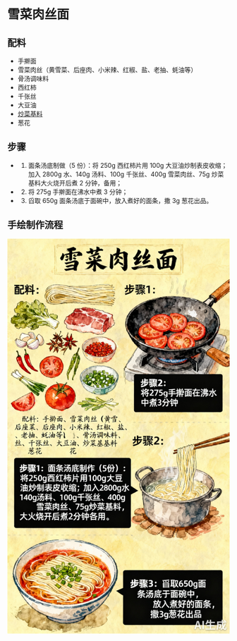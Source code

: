# 雪菜肉丝面

## 配料

- 手擀面
- 雪菜肉丝（黄雪菜、后座肉、小米辣、红椒、盐、老抽、蚝油等）
- 骨汤调味料
- 西红柿
- 千张丝
- 大豆油
- [炒菜基料](/配料/炒菜基料.md)
- 葱花

## 步骤

- 1. 面条汤底制做（5 份）：将 250g 西红柿片用 100g 大豆油炒制表皮收缩；加入 2800g 水、140g 汤料、100g 千张丝、400g 雪菜肉丝、75g 炒菜基料大火烧开后煮 2 分钟，备用；
- 2. 将 275g 手擀面在沸水中煮 3 分钟；
- 3. 舀取 650g 面条汤底于面碗中，放入煮好的面条，撒 3g 葱花出品。


## 手绘制作流程

![手绘制作流程](../images/主食/雪菜肉丝面.jpg)
